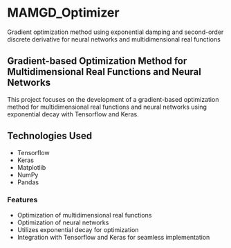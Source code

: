 # MAMGD_Optimizer
Gradient optimization method using exponential damping and second-order discrete derivative for neural networks and multidimensional real functions

## Gradient-based Optimization Method for Multidimensional Real Functions and Neural Networks

This project focuses on the development of a gradient-based optimization method for multidimensional real functions and neural networks using exponential decay with Tensorflow and Keras.

## Technologies Used
- Tensorflow
- Keras
- Matplotlib
- NumPy
- Pandas

### Features
- Optimization of multidimensional real functions
- Optimization of neural networks
- Utilizes exponential decay for optimization
- Integration with Tensorflow and Keras for seamless implementation
